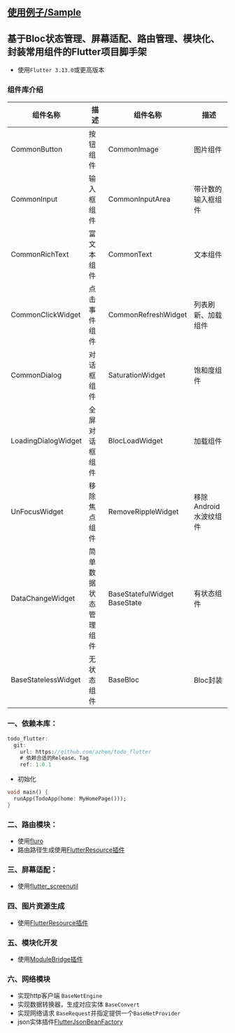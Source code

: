 ## [使用例子/Sample](https://github.com/azhon/todo_flutter/tree/main/example)

## 基于Bloc状态管理、屏幕适配、路由管理、模块化、封装常用组件的Flutter项目脚手架
- 使用`Flutter 3.13.0`或更高版本

### 组件库介绍
|  组件名称   | 描述  |  组件名称   | 描述  |
|  ----  | ----  |  ----  | ----  |
| CommonButton  | 按钮组件 | CommonImage  | 图片组件 |
| CommonInput  | 输入框组件 | CommonInputArea  | 带计数的输入框组件 |
| CommonRichText  | 富文本组件 | CommonText  | 文本组件 |
| CommonClickWidget  | 点击事件组件 | CommonRefreshWidget  | 列表刷新、加载组件 |
| CommonDialog  | 对话框组件 | SaturationWidget  | 饱和度组件 |
| LoadingDialogWidget  | 全屏对话框组件 | BlocLoadWidget  | 加载组件 |
| UnFocusWidget  | 移除焦点组件 | RemoveRippleWidget  | 移除Android水波纹组件 |
| DataChangeWidget  | 简单数据状态管理组件 | BaseStatefulWidget</br>BaseState  | 有状态组件 |
| BaseStatelessWidget  | 无状态组件 | BaseBloc  | Bloc封装 |

### 一、依赖本库：

```dart
todo_flutter:
  git:
    url: https://github.com/azhon/todo_flutter
    # 依赖合适的Release、Tag
    ref: 1.0.1
```
- 初始化

```dart
void main() {
  runApp(TodoApp(home: MyHomePage()));
}
```
### 二、路由模块：
- 使用[fluro](https://pub.dev/packages/fluro)
- 路由路径生成使用[FlutterResource插件](https://github.com/Xie-Yin/FlutterResource)

### 三、屏幕适配：
- 使用[flutter_screenutil](https://pub.dev/packages/flutter_screenutil)

### 四、图片资源生成
- 使用[FlutterResource插件](https://github.com/Xie-Yin/FlutterResource)

### 五、模块化开发
- 使用[ModuleBridge插件](https://github.com/azhon/module_bridge)

### 六、网络模块
- 实现http客户端 `BaseNetEngine`
- 实现数据转换器，生成对应实体 `BaseConvert`
- 实现网络请求 `BaseRequest`并指定提供一个`BaseNetProvider`
- json实体插件[FlutterJsonBeanFactory](https://plugins.jetbrains.com/plugin/11415-flutterjsonbeanfactory-only-null-safety-)